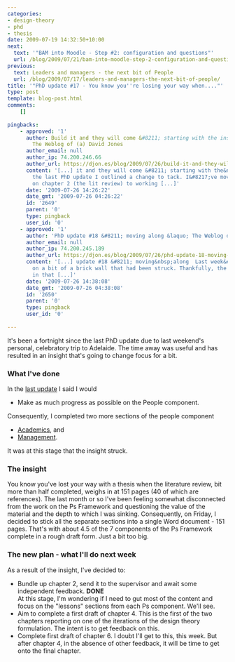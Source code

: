 ```yaml
---
categories:
- design-theory
- phd
- thesis
date: 2009-07-19 14:32:50+10:00
next:
  text: '"BAM into Moodle - Step #2: configuration and questions"'
  url: /blog/2009/07/21/bam-into-moodle-step-2-configuration-and-questions/
previous:
  text: Leaders and managers - the next bit of People
  url: /blog/2009/07/17/leaders-and-managers-the-next-bit-of-people/
title: '"PhD update #17 - You know you''re losing your way when...."'
type: post
template: blog-post.html
comments:
    []
    
pingbacks:
    - approved: '1'
      author: Build it and they will come &#8211; starting with the institution &laquo;
        The Weblog of (a) David Jones
      author_email: null
      author_ip: 74.200.246.66
      author_url: https://djon.es/blog/2009/07/26/build-it-and-they-will-come-starting-with-the-institution/
      content: '[...] it and they will come &#8211; starting with the&nbsp;institution  In
        the last PhD update I outlined a change to tack. I&#8217;ve moved from working
        on chapter 2 (the lit review) to working [...]'
      date: '2009-07-26 14:26:22'
      date_gmt: '2009-07-26 04:26:22'
      id: '2649'
      parent: '0'
      type: pingback
      user_id: '0'
    - approved: '1'
      author: 'PhD update #18 &#8211; moving along &laquo; The Weblog of (a) David Jones'
      author_email: null
      author_ip: 74.200.245.189
      author_url: https://djon.es/blog/2009/07/26/phd-update-18-moving-along/
      content: '[...] update #18 &#8211; moving&nbsp;along  Last week&#8217;s update reported
        on a bit of a brick wall that had been struck. Thankfully, the strategies outlined
        in that [...]'
      date: '2009-07-26 14:38:08'
      date_gmt: '2009-07-26 04:38:08'
      id: '2650'
      parent: '0'
      type: pingback
      user_id: '0'
    
---
```

It's been a fortnight since the last PhD update due to last weekend's personal, celebratory trip to Adelaide. The time away was useful and has resulted in an insight that's going to change focus for a bit.

### What I've done

In the [last update](/blog/2009/07/05/phd-update-16-return-from-a-break/) I said I would

- Make as much progress as possible on the People component.

Consequently, I completed two more sections of the people component

- [Academics](/blog/2009/07/07/academics-the-next-part-of-the-people-section/), and
- [Management](/blog/2009/07/17/leaders-and-managers-the-next-bit-of-people/).

It was at this stage that the insight struck.

### The insight

You know you've lost your way with a thesis when the literature review, bit more than half completed, weighs in at 151 pages (40 of which are references). The last month or so I've been feeling somewhat disconnected from the work on the Ps Framework and questioning the value of the material and the depth to which I was sinking. Consequently, on Friday, I decided to stick all the separate sections into a single Word document - 151 pages. That's with about 4.5 of the 7 components of the Ps Framework complete in a rough draft form. Just a bit too big.

### The new plan - what I'll do next week

As a result of the insight, I've decided to:

- Bundle up chapter 2, send it to the supervisor and await some independent feedback. **DONE**  
    At this stage, I'm wondering if I need to gut most of the content and focus on the "lessons" sections from each Ps component. We'll see.
- Aim to complete a first draft of chapter 4. 
    This is the first of the two chapters reporting on one of the iterations of the design theory formulation. The intent is to get feedback on this.
- Complete first draft of chapter 6. 
    I doubt I'll get to this, this week. But after chapter 4, in the absence of other feedback, it will be time to get onto the final chapter.
